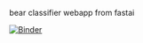 bear classifier webapp from fastai

[![Binder](https://mybinder.org/badge_logo.svg)](https://mybinder.org/v2/gh/dr-omer/bear_voila/master?urlpath=%2Fvoila%2Frender%2Fbear_class.ipynb)


